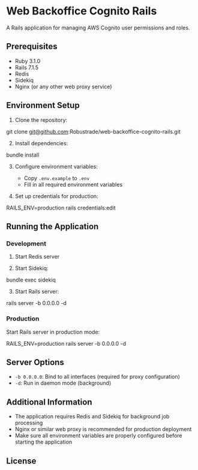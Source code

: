 # Web Backoffice Cognito Rails

A Rails application for managing AWS Cognito user permissions and roles.

## Prerequisites

- Ruby 3.1.0
- Rails 7.1.5
- Redis
- Sidekiq
- Nginx (or any other web proxy service)

## Environment Setup

1. Clone the repository:

git clone git@github.com:Robustrade/web-backoffice-cognito-rails.git


2. Install dependencies:

bundle install


3. Configure environment variables:
   - Copy `.env.example` to `.env`
   - Fill in all required environment variables

4. Set up credentials for production:

RAILS_ENV=production rails credentials:edit


## Running the Application

### Development

1. Start Redis server

2. Start Sidekiq:

bundle exec sidekiq


3. Start Rails server:

rails server -b 0.0.0.0 -d


### Production

Start Rails server in production mode:

RAILS_ENV=production rails server -b 0.0.0.0 -d


## Server Options

- `-b 0.0.0.0`: Bind to all interfaces (required for proxy configuration)
- `-d`: Run in daemon mode (background)

## Additional Information

- The application requires Redis and Sidekiq for background job processing
- Nginx or similar web proxy is recommended for production deployment
- Make sure all environment variables are properly configured before starting the application

## License

